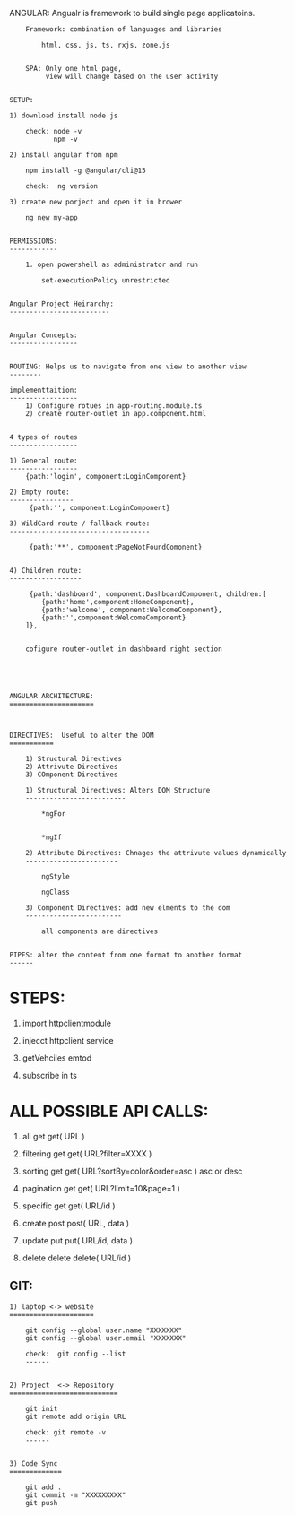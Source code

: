 
ANGULAR: Angualr is framework to build single page applicatoins.


        Framework: combination of languages and libraries

            html, css, js, ts, rxjs, zone.js


        SPA: Only one html page, 
             view will change based on the user activity


    SETUP:
    ------
    1) download install node js

        check: node -v
               npm -v

    2) install angular from npm

        npm install -g @angular/cli@15

        check:  ng version

    3) create new porject and open it in brower

        ng new my-app


    PERMISSIONS:
    ------------

        1. open powershell as administrator and run

            set-executionPolicy unrestricted

    
    Angular Project Heirarchy:
    -------------------------


    Angular Concepts:
    -----------------


    ROUTING: Helps us to navigate from one view to another view
    --------

    implementtaition:
    -----------------
        1) Configure rotues in app-routing.module.ts
        2) create router-outlet in app.component.html


    4 types of routes
    -----------------

    1) General route: 
    -----------------
        {path:'login', component:LoginComponent}

    2) Empty route:
    ----------------
         {path:'', component:LoginComponent}

    3) WildCard route / fallback route:
    -----------------------------------

         {path:'**', component:PageNotFoundComonent}


    4) Children route:
    ------------------

         {path:'dashboard', component:DashboardComponent, children:[
            {path:'home',component:HomeComponent},
            {path:'welcome', component:WelcomeComponent},
            {path:'',component:WelcomeComponent}
        ]},


        cofigure router-outlet in dashboard right section





    ANGULAR ARCHITECTURE:
    =====================



    DIRECTIVES:  Useful to alter the DOM
    ===========

        1) Structural Directives
        2) Attrivute Directives
        3) COmponent Directives

        1) Structural Directives: Alters DOM Structure
        -------------------------

            *ngFor


            *ngIf

        2) Attribute Directives: Chnages the attrivute values dynamically
        -----------------------

            ngStyle

            ngClass

        3) Component Directives: add new elments to the dom
        ------------------------

            all components are directives


    PIPES: alter the content from one format to another format
    ------



STEPS:
======

1) import httpclientmodule

2) injecct httpclient service

3) getVehciles emtod

4) subscribe in ts


ALL POSSIBLE API CALLS:
=======================

1) all          get        get( URL )

2) filtering    get        get( URL?filter=XXXX )

3) sorting      get        get( URL?sortBy=color&order=asc )   asc or desc

4) pagination   get        get( URL?limit=10&page=1 )

5) specific     get        get( URL/id )

6) create       post       post( URL, data )

7) update       put        put( URL/id, data )

8) delete       delete     delete( URL/id )


















GIT:
----

    1) laptop <-> website
    =====================

        git config --global user.name "XXXXXXX"
        git config --global user.email "XXXXXXX"

        check:  git config --list
        ------


    2) Project  <-> Repository
    ===========================

        git init
        git remote add origin URL

        check: git remote -v
        ------


    3) Code Sync 
    =============

        git add .
        git commit -m "XXXXXXXXX"
        git push

































